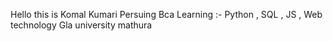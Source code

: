 Hello this is Komal Kumari 
Persuing Bca 
Learning :- Python , SQL , JS , Web technology 
Gla university mathura 

